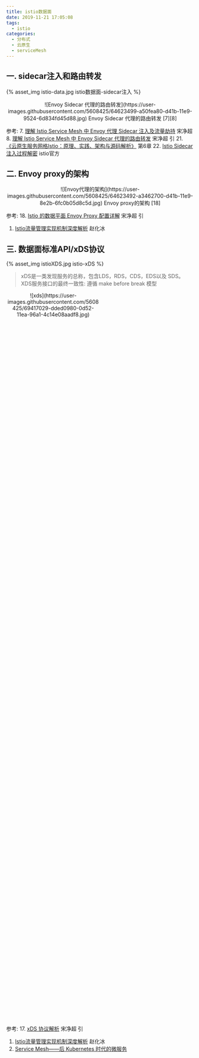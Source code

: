 ```yaml
---
title: istio数据面
date: 2019-11-21 17:05:08
tags:
  - istio
categories: 
  - 分布式
  - 云原生
  - serviceMesh  
---
```


<p></p>
<!-- more -->

## 一. sidecar注入和路由转发
{% asset_img  istio-data.jpg  istio数据面-sidecar注入 %}

<div style="text-align: center;">
![Envoy Sidecar 代理的路由转发](https://user-images.githubusercontent.com/5608425/64623499-a50fea80-d41b-11e9-9524-6d834fd45d88.jpg)  Envoy Sidecar 代理的路由转发 [7][8]
</div>

参考:
7. [理解 Istio Service Mesh 中 Envoy 代理 Sidecar 注入及流量劫持](https://jimmysong.io/posts/envoy-sidecar-injection-in-istio-service-mesh-deep-dive/)  宋净超
8. [理解 Istio Service Mesh 中 Envoy Sidecar 代理的路由转发](http://www.servicemesher.com/blog/envoy-sidecar-routing-of-istio-service-mesh-deep-dive/)  宋净超  引
21. [《云原生服务网格Istio：原理、实践、架构与源码解析》](https://item.jd.com/12538407.html) 第6章
22. [Istio Sidecar 注入过程解密](https://preliminary.istio.io/zh/blog/2019/data-plane-setup/) istio官方

## 二. Envoy proxy的架构
<div style="text-align: center;">
![Envoy代理的架构](https://user-images.githubusercontent.com/5608425/64623492-a3462700-d41b-11e9-8e2b-6fc0b05d8c5d.jpg)  
Envoy proxy的架构 [18]

</div>

参考:
18. [Istio 的数据平面 Envoy Proxy 配置详解](https://www.servicemesher.com/blog/envoy-proxy-config-deep-dive/)  宋净超 引
1. [Istio流量管理实现机制深度解析](https://zhaohuabing.com/post/2018-09-25-istio-traffic-management-impl-intro/)  赵化冰

## 三. 数据面标准API/xDS协议
{% asset_img  istioXDS.jpg  istio-xDS %}

> xDS是一类发现服务的总称，包含LDS，RDS，CDS，EDS以及 SDS。
> XDS服务接口的最终一致性: 遵循 make before break 模型

<div style="text-align: center; width: 50%; height: 50%">
![xds](https://user-images.githubusercontent.com/5608425/69417029-dded0980-0d52-11ea-96a1-4c14e08aadf8.jpg)
</div>

参考:
17. [xDS 协议解析](https://jimmysong.io/istio-handbook/concepts/envoy-xds-protocol.html)  宋净超  引
1. [Istio流量管理实现机制深度解析](https://zhaohuabing.com/post/2018-09-25-istio-traffic-management-impl-intro/)  赵化冰
2. [Service Mesh——后 Kubernetes 时代的微服务](https://www.servicemesher.com/blog/service-mesh-the-microservices-in-post-kubernetes-era/)






